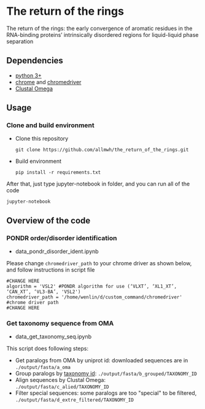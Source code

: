 # The return of the rings
The return of the rings: the early convergence of aromatic residues in the RNA-binding proteins’ intrinsically disordered regions for liquid-liquid phase separation

## Dependencies
* [python 3+](https://www.python.org/)
* [chrome](https://www.google.com/chrome/) and [chromedriver](https://chromedriver.chromium.org/)
* [Clustal Omega](http://www.clustal.org/omega/)

## Usage
### Clone and build environment
* Clone this repository
    ```
    git clone https://github.com/allmwh/the_return_of_the_rings.git
    ```
* Build environment
    ```
    pip install -r requirements.txt
    ```

After that, just type jupyter-notebook in folder, and you can run all of the code
```
jupyter-notebook
``` 
## Overview of the code
### PONDR order/disorder identification
* data_pondr_disorder_ident.ipynb   

Please change `chromedriver_path` to your chrome driver as shown below, and follow instructions in script file 
```
#CHANGE HERE
algorithm = 'VSL2' #PONDR algorithm for use (‘VLXT’, ‘XL1_XT’, ‘CAN_XT’, ‘VL3-BA’, 'VSL2')
chromedriver_path = '/home/wenlin/d/custom_command/chromedriver' #chrome driver path
#CHANGE HERE
```
### Get taxonomy sequence from OMA
  * data_get_taxonomy_seq.ipynb   
  
This script does following steps:
* Get paralogs from OMA by uniprot id: downloaded sequences are in `./output/fasta/a_oma`
* Group paralogs by [taxonomy id](https://www.ncbi.nlm.nih.gov/Taxonomy/Browser/wwwtax.cgi?mode=info&id=9606): `./output/fasta/b_grouped/TAXONOMY_ID`
* Align sequences by Clustal Omega: `./output/fasta/c_alied/TAXONOMY_ID`
* Filter special sequences: some paralogs are too "special" to be filtered, `./output/fasta/d_extre_filtered/TAXONOMY_ID`

### 




